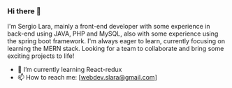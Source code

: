 ### Hi there 👋

I'm Sergio Lara, mainly a front-end developer with some experience in back-end using JAVA, PHP and MySQL, also with some experience using the spring boot framework. I'm always eager to learn, currently focusing on learning the MERN stack.
Looking for a team to collaborate and bring some exciting projects to life! 

* 🌱 I’m currently learning React-redux
* 📫 How to reach me: [webdev.slara@gmail.com]
